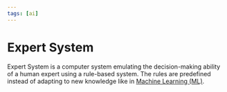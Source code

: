 ```yaml
---
tags: [ai]
---
```


# Expert System

Expert System is a computer system emulating the decision-making ability of a
human expert using a rule-based system. The rules are predefined instead of
adapting to new knowledge like in [Machine Learning (ML)](202409100041.md).
